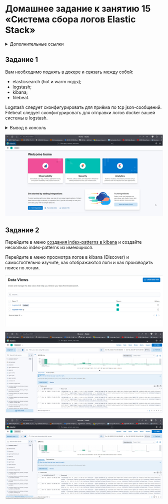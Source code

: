 # Домашнее задание к занятию 15 «Система сбора логов Elastic Stack»

<details>
<summary>Дополнительные ссылки</summary>

При выполнении задания используйте дополнительные ресурсы:

- [поднимаем elk в docker](https://www.elastic.co/guide/en/elastic-stack-get-started/current/get-started-docker.html);
- [поднимаем elk в docker с filebeat и docker-логами](https://www.sarulabs.com/post/5/2019-08-12/sending-docker-logs-to-elasticsearch-and-kibana-with-filebeat.html);
- [конфигурируем logstash](https://www.elastic.co/guide/en/logstash/current/configuration.html);
- [плагины filter для logstash](https://www.elastic.co/guide/en/logstash/current/filter-plugins.html);
- [конфигурируем filebeat](https://www.elastic.co/guide/en/beats/libbeat/5.3/config-file-format.html);
- [привязываем индексы из elastic в kibana](https://www.elastic.co/guide/en/kibana/current/index-patterns.html);
- [как просматривать логи в kibana](https://www.elastic.co/guide/en/kibana/current/discover.html);
- [решение ошибки increase vm.max_map_count elasticsearch](https://stackoverflow.com/questions/42889241/how-to-increase-vm-max-map-count).

</details>

## Задание 1

Вам необходимо поднять в докере и связать между собой:

- elasticsearch (hot и warm ноды);
- logstash;
- kibana;
- filebeat.

Logstash следует сконфигурировать для приёма по tcp json-сообщений.
Filebeat следует сконфигурировать для отправки логов docker вашей системы в logstash.

<details>
<summary>Вывод в консоль</summary>
```sh
qwuen@LAPTOP-2QLN04RI:/mnt/c/projects/home/devops-netology/assets/10-monitoring-04-elk$ docker ps -a
CONTAINER ID   IMAGE                    COMMAND                  CREATED          STATUS          PORTS                                                                                            NAMES
a0e893c688a1   kibana:8.7.0             "/bin/tini -- /usr/l…"   3 seconds ago    Up 2 seconds    0.0.0.0:5601->5601/tcp, :::5601->5601/tcp                                                        kibana
38ff19226517   elastic/filebeat:8.7.0   "/usr/bin/tini -- /u…"   13 minutes ago   Up 13 minutes                                                                                                    filebeat
0e978991b000   logstash:8.7.0           "/usr/local/bin/dock…"   13 minutes ago   Up 13 minutes   0.0.0.0:5044->5044/tcp, :::5044->5044/tcp, 0.0.0.0:5046->5046/tcp, :::5046->5046/tcp, 9600/tcp   logstash
2f0e492f70ee   elasticsearch:8.7.0      "/bin/tini -- /usr/l…"   13 minutes ago   Up 13 minutes   0.0.0.0:9200->9200/tcp, :::9200->9200/tcp, 9300/tcp                                              es-hot
9dc0c2f399ae   elasticsearch:8.7.0      "/bin/tini -- /usr/l…"   13 minutes ago   Up 13 minutes   9200/tcp, 9300/tcp                                                                               es-warm
```

</details>

![](pic/10-monitoring-04-elk-kibana.png)  

## Задание 2

Перейдите в меню [создания index-patterns  в kibana](http://localhost:5601/app/management/kibana/indexPatterns/create) и создайте несколько index-patterns из имеющихся.

Перейдите в меню просмотра логов в kibana (Discover) и самостоятельно изучите, как отображаются логи и как производить поиск по логам.

![](pic/10-monitoring-04-elk-indexes.png)  

![](pic/10-monitoring-04-elk-logstash.png)  

![](pic/10-monitoring-04-elk-logstash1.png)
 

 

